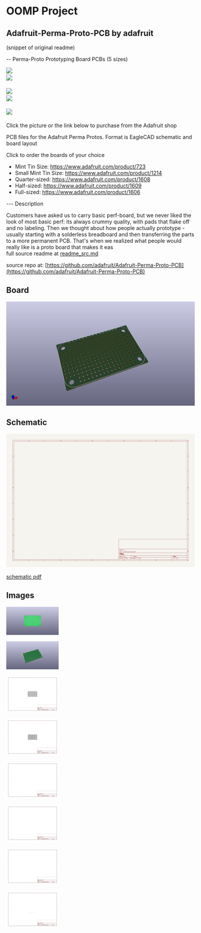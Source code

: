 # OOMP Project  
## Adafruit-Perma-Proto-PCB  by adafruit  
  
(snippet of original readme)  
  
-- Perma-Proto Prototyping Board PCBs (5 sizes)  
  
<a href="http://www.adafruit.com/products/723"><img src="assets/723.jpg?raw=true" width="400px"></a>&nbsp;   
<a href="http://www.adafruit.com/products/1214"><img src="assets/1214.jpg?raw=true" width="400px"></a><br/>  
<a href="http://www.adafruit.com/products/1608"><img src="assets/1608.jpg?raw=true" width="400px"></a>&nbsp;   
<a href="http://www.adafruit.com/products/1609"><img src="assets/1609.jpg?raw=true" width="400px"></a> <br/>  
<a href="http://www.adafruit.com/products/1606"><img src="assets/1606.jpg?raw=true" width="400px"></a> <br/>  
Click the picture or the link below to purchase from the Adafruit shop  
  
PCB files for the Adafruit Perma Protos. Format is EagleCAD schematic and board layout   
  
Click to order the boards of your choice  
* Mint Tin Size: https://www.adafruit.com/product/723  
* Small Mint Tin Size: https://www.adafruit.com/product/1214  
* Quarter-sized: https://www.adafruit.com/product/1608  
* Half-sized: https://www.adafruit.com/product/1609  
* Full-sized: https://www.adafruit.com/product/1606  
  
--- Description  
  
Customers have asked us to carry basic perf-board, but we never liked the look of most basic perf: its always crummy quality, with pads that flake off and no labeling. Then we thought about how people actually prototype - usually starting with a solderless breadboard and then transferring the parts to a more permanent PCB. That's when we realized what people would really like is a proto board that makes it eas  
  full source readme at [readme_src.md](readme_src.md)  
  
source repo at: [https://github.com/adafruit/Adafruit-Perma-Proto-PCB](https://github.com/adafruit/Adafruit-Perma-Proto-PCB)  
## Board  
  
[![working_3d.png](working_3d_600.png)](working_3d.png)  
## Schematic  
  
[![working_schematic.png](working_schematic_600.png)](working_schematic.png)  
  
[schematic pdf](working_schematic.pdf)  
## Images  
  
[![working_3D_bottom.png](working_3D_bottom_140.png)](working_3D_bottom.png)  
  
[![working_3D_top.png](working_3D_top_140.png)](working_3D_top.png)  
  
[![working_assembly_page_01.png](working_assembly_page_01_140.png)](working_assembly_page_01.png)  
  
[![working_assembly_page_02.png](working_assembly_page_02_140.png)](working_assembly_page_02.png)  
  
[![working_assembly_page_03.png](working_assembly_page_03_140.png)](working_assembly_page_03.png)  
  
[![working_assembly_page_04.png](working_assembly_page_04_140.png)](working_assembly_page_04.png)  
  
[![working_assembly_page_05.png](working_assembly_page_05_140.png)](working_assembly_page_05.png)  
  
[![working_assembly_page_06.png](working_assembly_page_06_140.png)](working_assembly_page_06.png)  
